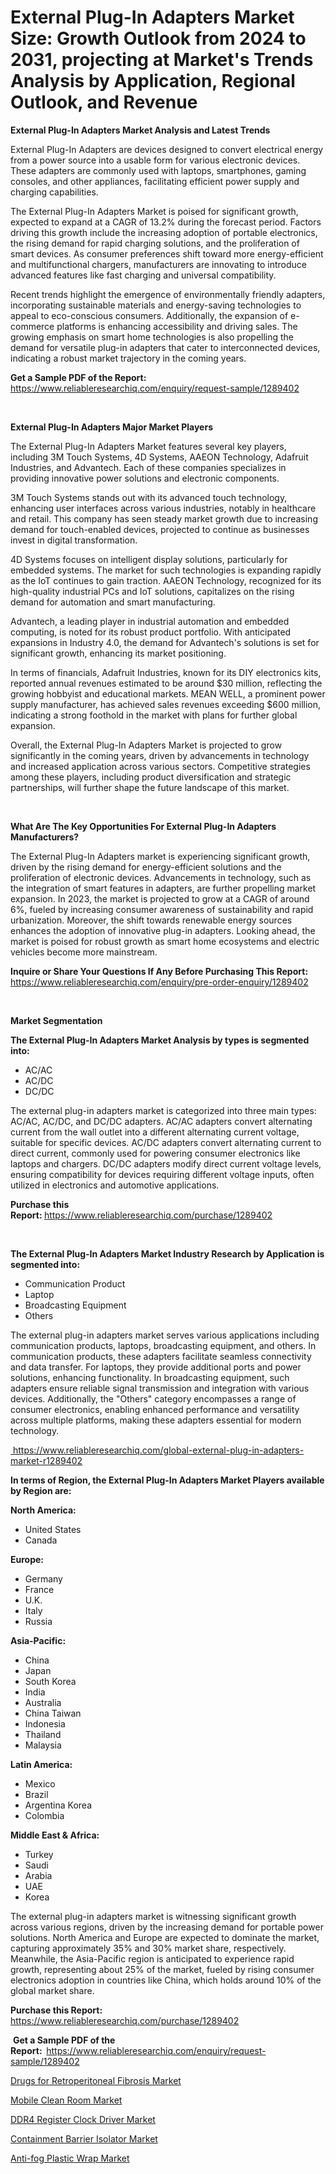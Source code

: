 <p><h1>External Plug-In Adapters Market Size: Growth Outlook from 2024 to 2031, projecting at Market's Trends Analysis by Application, Regional Outlook, and Revenue</h1></p><p><strong>External Plug-In Adapters Market Analysis and Latest Trends</strong></p>
<p><p>External Plug-In Adapters are devices designed to convert electrical energy from a power source into a usable form for various electronic devices. These adapters are commonly used with laptops, smartphones, gaming consoles, and other appliances, facilitating efficient power supply and charging capabilities.</p><p>The External Plug-In Adapters Market is poised for significant growth, expected to expand at a CAGR of 13.2% during the forecast period. Factors driving this growth include the increasing adoption of portable electronics, the rising demand for rapid charging solutions, and the proliferation of smart devices. As consumer preferences shift toward more energy-efficient and multifunctional chargers, manufacturers are innovating to introduce advanced features like fast charging and universal compatibility.</p><p>Recent trends highlight the emergence of environmentally friendly adapters, incorporating sustainable materials and energy-saving technologies to appeal to eco-conscious consumers. Additionally, the expansion of e-commerce platforms is enhancing accessibility and driving sales. The growing emphasis on smart home technologies is also propelling the demand for versatile plug-in adapters that cater to interconnected devices, indicating a robust market trajectory in the coming years.</p></p>
<p><strong>Get a Sample PDF of the Report:&nbsp;</strong> <a href="https://www.reliableresearchiq.com/enquiry/request-sample/1289402?utm_campaign=99&utm_medium=2&utm_source=Github&utm_content=ia&utm_term=26102024&utm_id=external-plug-in-adapters">https://www.reliableresearchiq.com/enquiry/request-sample/1289402</a></p>
<p>&nbsp;</p>
<p><strong>External Plug-In Adapters Major Market Players</strong></p>
<p><p>The External Plug-In Adapters Market features several key players, including 3M Touch Systems, 4D Systems, AAEON Technology, Adafruit Industries, and Advantech. Each of these companies specializes in providing innovative power solutions and electronic components.</p><p>3M Touch Systems stands out with its advanced touch technology, enhancing user interfaces across various industries, notably in healthcare and retail. This company has seen steady market growth due to increasing demand for touch-enabled devices, projected to continue as businesses invest in digital transformation.</p><p>4D Systems focuses on intelligent display solutions, particularly for embedded systems. The market for such technologies is expanding rapidly as the IoT continues to gain traction. AAEON Technology, recognized for its high-quality industrial PCs and IoT solutions, capitalizes on the rising demand for automation and smart manufacturing.</p><p>Advantech, a leading player in industrial automation and embedded computing, is noted for its robust product portfolio. With anticipated expansions in Industry 4.0, the demand for Advantech's solutions is set for significant growth, enhancing its market positioning.</p><p>In terms of financials, Adafruit Industries, known for its DIY electronics kits, reported annual revenues estimated to be around $30 million, reflecting the growing hobbyist and educational markets. MEAN WELL, a prominent power supply manufacturer, has achieved sales revenues exceeding $600 million, indicating a strong foothold in the market with plans for further global expansion.</p><p>Overall, the External Plug-In Adapters Market is projected to grow significantly in the coming years, driven by advancements in technology and increased application across various sectors. Competitive strategies among these players, including product diversification and strategic partnerships, will further shape the future landscape of this market.</p></p>
<p>&nbsp;</p>
<p><strong>What Are The Key Opportunities For External Plug-In Adapters Manufacturers?</strong></p>
<p><p>The External Plug-In Adapters market is experiencing significant growth, driven by the rising demand for energy-efficient solutions and the proliferation of electronic devices. Advancements in technology, such as the integration of smart features in adapters, are further propelling market expansion. In 2023, the market is projected to grow at a CAGR of around 6%, fueled by increasing consumer awareness of sustainability and rapid urbanization. Moreover, the shift towards renewable energy sources enhances the adoption of innovative plug-in adapters. Looking ahead, the market is poised for robust growth as smart home ecosystems and electric vehicles become more mainstream.</p></p>
<p><strong>Inquire or Share Your Questions If Any Before Purchasing This Report:</strong> <a href="https://www.reliableresearchiq.com/enquiry/pre-order-enquiry/1289402?utm_campaign=99&utm_medium=2&utm_source=Github&utm_content=ia&utm_term=26102024&utm_id=external-plug-in-adapters">https://www.reliableresearchiq.com/enquiry/pre-order-enquiry/1289402</a></p>
<p>&nbsp;</p>
<p><strong>Market Segmentation</strong></p>
<p><strong>The External Plug-In Adapters Market Analysis by types is segmented into:</strong></p>
<p><ul><li>AC/AC</li><li>AC/DC</li><li>DC/DC</li></ul></p>
<p><p>The external plug-in adapters market is categorized into three main types: AC/AC, AC/DC, and DC/DC adapters. AC/AC adapters convert alternating current from the wall outlet into a different alternating current voltage, suitable for specific devices. AC/DC adapters convert alternating current to direct current, commonly used for powering consumer electronics like laptops and chargers. DC/DC adapters modify direct current voltage levels, ensuring compatibility for devices requiring different voltage inputs, often utilized in electronics and automotive applications.</p></p>
<p><strong>Purchase this Report:&nbsp;</strong><a href="https://www.reliableresearchiq.com/purchase/1289402?utm_campaign=99&utm_medium=2&utm_source=Github&utm_content=ia&utm_term=26102024&utm_id=external-plug-in-adapters">https://www.reliableresearchiq.com/purchase/1289402</a></p>
<p>&nbsp;</p>
<p><strong>The External Plug-In Adapters Market Industry Research by Application is segmented into:</strong></p>
<p><ul><li>Communication Product</li><li>Laptop</li><li>Broadcasting Equipment</li><li>Others</li></ul></p>
<p><p>The external plug-in adapters market serves various applications including communication products, laptops, broadcasting equipment, and others. In communication products, these adapters facilitate seamless connectivity and data transfer. For laptops, they provide additional ports and power solutions, enhancing functionality. In broadcasting equipment, such adapters ensure reliable signal transmission and integration with various devices. Additionally, the "Others" category encompasses a range of consumer electronics, enabling enhanced performance and versatility across multiple platforms, making these adapters essential for modern technology.</p></p>
<p><a href="https://www.reliableresearchiq.com/global-external-plug-in-adapters-market-r1289402?utm_campaign=99&utm_medium=2&utm_source=Github&utm_content=ia&utm_term=26102024&utm_id=external-plug-in-adapters">&nbsp;https://www.reliableresearchiq.com/global-external-plug-in-adapters-market-r1289402</a></p>
<p><strong>In terms of Region, the External Plug-In Adapters Market Players available by Region are:</strong></p>
<p>
    <p> <strong> North America: </strong>
        <ul>
            <li>United States</li>
            <li>Canada</li>
        </ul>
        </p> 
    <p> <strong> Europe: </strong>
        <ul>
            <li>Germany</li>
            <li>France</li>
            <li>U.K.</li>
            <li>Italy</li>
            <li>Russia</li>
        </ul>
        </p> 
    <p> <strong> Asia-Pacific: </strong>
        <ul>
            <li>China</li>
            <li>Japan</li>
            <li>South Korea</li>
            <li>India</li>
            <li>Australia</li>
            <li>China Taiwan</li>
            <li>Indonesia</li>
            <li>Thailand</li>
            <li>Malaysia</li>
        </ul>
        </p> 
    <p> <strong> Latin America: </strong>
        <ul>
            <li>Mexico</li>
            <li>Brazil</li>
            <li>Argentina Korea</li>
            <li>Colombia</li>
        </ul>
        </p> 
    <p> <strong> Middle East & Africa: </strong>
        <ul>
            <li>Turkey</li>
            <li>Saudi</li>
            <li>Arabia</li>
            <li>UAE</li>
            <li>Korea</li>
        </ul>
    </p>
    </p>
<p><p>The external plug-in adapters market is witnessing significant growth across various regions, driven by the increasing demand for portable power solutions. North America and Europe are expected to dominate the market, capturing approximately 35% and 30% market share, respectively. Meanwhile, the Asia-Pacific region is anticipated to experience rapid growth, representing about 25% of the market, fueled by rising consumer electronics adoption in countries like China, which holds around 10% of the global market share.</p></p>
<p><strong>Purchase this Report: </strong><a href="https://www.reliableresearchiq.com/purchase/1289402?utm_campaign=99&utm_medium=2&utm_source=Github&utm_content=ia&utm_term=26102024&utm_id=external-plug-in-adapters">https://www.reliableresearchiq.com/purchase/1289402</a></p>
<p>&nbsp;<strong>Get a Sample PDF of the Report:&nbsp;&nbsp;</strong><a href="https://www.reliableresearchiq.com/enquiry/request-sample/1289402?utm_campaign=99&utm_medium=2&utm_source=Github&utm_content=ia&utm_term=26102024&utm_id=external-plug-in-adapters">https://www.reliableresearchiq.com/enquiry/request-sample/1289402</a></p>
<p><strong></strong></p>
<p><p><a href="https://www.linkedin.com/pulse/mapping-drugs-retroperitoneal-fibrosis-market-trends-challenges-ww3hc?utm_campaign=99&utm_medium=2&utm_source=Github&utm_content=ia&utm_term=26102024&utm_id=external-plug-in-adapters">Drugs for Retroperitoneal Fibrosis Market</a></p><p><a href="https://issuu.com/reportprime-2/docs/mobile-clean-room-market-size-2030._e47eac79cd4939?utm_campaign=99&utm_medium=2&utm_source=Github&utm_content=ia&utm_term=26102024&utm_id=external-plug-in-adapters">Mobile Clean Room Market</a></p><p><a href="https://github.com/shebaharrifx/Market-Research-Report-List-1/blob/main/ddr4-register-clock-driver-market.md?utm_campaign=99&utm_medium=2&utm_source=Github&utm_content=ia&utm_term=26102024&utm_id=external-plug-in-adapters">DDR4 Register Clock Driver Market</a></p><p><a href="https://issuu.com/reportprime-2/docs/containment-barrier-isolator-market_541aec3bcd9ab0?utm_campaign=99&utm_medium=2&utm_source=Github&utm_content=ia&utm_term=26102024&utm_id=external-plug-in-adapters">Containment Barrier Isolator Market</a></p><p><a href="https://www.linkedin.com/pulse/strategic-roadmap-success-global-anti-fog-plastic-wrap-market-6ssyf?utm_campaign=99&utm_medium=2&utm_source=Github&utm_content=ia&utm_term=26102024&utm_id=external-plug-in-adapters">Anti-fog Plastic Wrap Market</a></p></p>